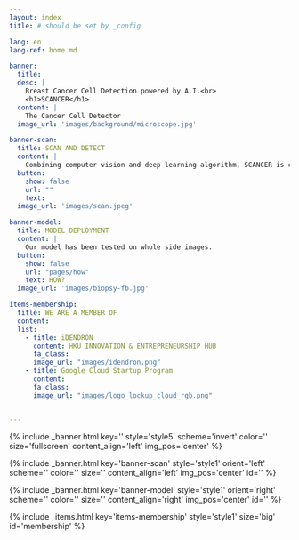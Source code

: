 ```yaml
---
layout: index
title: # should be set by _config

lang: en
lang-ref: home.md

banner:
  title:
  desc: |
    Breast Cancer Cell Detection powered by A.I.<br>
    <h1>SCANCER</h1>
  content: |
    The Cancer Cell Detector
  image_url: 'images/background/microscope.jpg'

banner-scan:
  title: SCAN AND DETECT
  content: |
    Combining computer vision and deep learning algorithm, SCANCER is capable of detecting and recognising cancer cell in pathology microscopic images.​
  button:
    show: false
    url: ""
    text: 
  image_url: 'images/scan.jpeg'

banner-model:
  title: MODEL DEPLOYMENT
  content: |
    Our model has been tested on whole side images.
  button:
    show: false
    url: "pages/how"
    text: HOW?
  image_url: 'images/biopsy-fb.jpg'

items-membership:
  title: WE ARE A MEMBER OF
  content: 
  list:
    - title: iDENDRON 
      content: HKU INNOVATION & ENTREPRENEURSHIP HUB
      fa_class: 
      image_url: "images/idendron.png"
    - title: Google Cloud Startup Program
      content: 
      fa_class:
      image_url: "images/logo_lockup_cloud_rgb.png"


---
```

<!-- Welcome Banner -->
{% include _banner.html key='' style='style5' scheme='invert' color='' size='fullscreen' content_align='left' img_pos='center' %}

<!-- Scan and Detect -->
{% include _banner.html key='banner-scan' style='style1' orient='left' scheme='' color='' size='' content_align='left' img_pos='center' id='' %}

<!-- Model Deployment -->
{% include _banner.html key='banner-model' style='style1' orient='right' scheme='' color='' size='' content_align='right' img_pos='center' id='' %}

<!-- Idendron -->
{% include _items.html key='items-membership' style='style1' size='big' id='membership' %}

